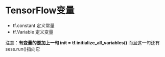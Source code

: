 # TensorFlow变量

* tf.constant 定义常量
* tf.Variable 定义变量

注意：**有变量的要加上一句 init = tf.initialize_all_variables()** 而且这一句还有sess.run()指向它

